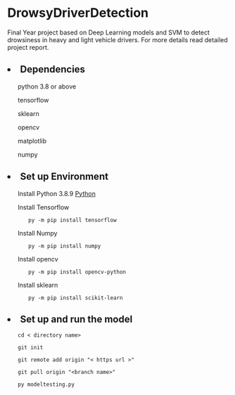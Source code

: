 # DrowsyDriverDetection

Final Year project based on Deep Learning models and SVM to detect drowsiness  in heavy and light vehicle drivers. For more details read detailed project report.

<h2><li>Dependencies</h2>
<ul>python 3.8 or above</ul>
<ul>tensorflow</ul>
<ul>sklearn</ul>
<ul>opencv</ul>
<ul>matplotlib</ul>
<ul>numpy</ul>
</li>

<h2><li>Set up Environment</h2>
<ul>Install Python 3.8.9 <a href = "https://www.python.org/downloads/">Python</a></ul>
<ul>Install Tensorflow
    <ul><code>py -m pip install tensorflow</code>
    </ul>
</ul>
<ul>Install Numpy
    <ul><code>py -m pip install numpy</code>
    </ul>
</ul>
<ul>Install opencv
    <ul><code>py -m pip install opencv-python</code>
    </ul>
</ul>
<ul>Install sklearn
    <ul><code>py -m pip install scikit-learn</code>
    </ul>
</ul>
</li>

<h2><li>Set up and run the model</h2>
<ul><code>cd &lt directory name&gt </code></ul>
<ul><code>git init</code></ul>
<ul><code>git remote add origin "&lt https url &gt"</code></ul>
<ul><code>git pull origin "&ltbranch name&gt"</code></ul>
<ul><code>py modeltesting.py</code></ul>
</li>

